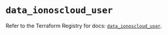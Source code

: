 # `data_ionoscloud_user`

Refer to the Terraform Registry for docs: [`data_ionoscloud_user`](https://registry.terraform.io/providers/ionos-cloud/ionoscloud/6.6.2/docs/data-sources/user).
